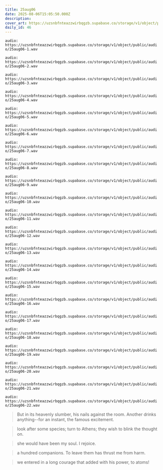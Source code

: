 ```yaml
---
title: 25aug06
date: 2025-08-06T15:05:50.000Z
description: 
cover_art: https://uzsnbfnteazzwirbqgzb.supabase.co/storage/v1/object/public/cover-art/25aug06.png?v=1755051484602
daily_id: 46
---
```


`audio: https://uzsnbfnteazzwirbqgzb.supabase.co/storage/v1/object/public/audio/25aug06-1.wav`

`audio: https://uzsnbfnteazzwirbqgzb.supabase.co/storage/v1/object/public/audio/25aug06-2.wav`

`audio: https://uzsnbfnteazzwirbqgzb.supabase.co/storage/v1/object/public/audio/25aug06-3.wav`

`audio: https://uzsnbfnteazzwirbqgzb.supabase.co/storage/v1/object/public/audio/25aug06-4.wav`

`audio: https://uzsnbfnteazzwirbqgzb.supabase.co/storage/v1/object/public/audio/25aug06-5.wav`

`audio: https://uzsnbfnteazzwirbqgzb.supabase.co/storage/v1/object/public/audio/25aug06-6.wav`

`audio: https://uzsnbfnteazzwirbqgzb.supabase.co/storage/v1/object/public/audio/25aug06-7.wav`

`audio: https://uzsnbfnteazzwirbqgzb.supabase.co/storage/v1/object/public/audio/25aug06-8.wav`

`audio: https://uzsnbfnteazzwirbqgzb.supabase.co/storage/v1/object/public/audio/25aug06-9.wav`

`audio: https://uzsnbfnteazzwirbqgzb.supabase.co/storage/v1/object/public/audio/25aug06-10.wav`

`audio: https://uzsnbfnteazzwirbqgzb.supabase.co/storage/v1/object/public/audio/25aug06-11.wav`

`audio: https://uzsnbfnteazzwirbqgzb.supabase.co/storage/v1/object/public/audio/25aug06-12.wav`

`audio: https://uzsnbfnteazzwirbqgzb.supabase.co/storage/v1/object/public/audio/25aug06-13.wav`

`audio: https://uzsnbfnteazzwirbqgzb.supabase.co/storage/v1/object/public/audio/25aug06-14.wav`

`audio: https://uzsnbfnteazzwirbqgzb.supabase.co/storage/v1/object/public/audio/25aug06-15.wav`

`audio: https://uzsnbfnteazzwirbqgzb.supabase.co/storage/v1/object/public/audio/25aug06-16.wav`

`audio: https://uzsnbfnteazzwirbqgzb.supabase.co/storage/v1/object/public/audio/25aug06-17.wav`

`audio: https://uzsnbfnteazzwirbqgzb.supabase.co/storage/v1/object/public/audio/25aug06-18.wav`

`audio: https://uzsnbfnteazzwirbqgzb.supabase.co/storage/v1/object/public/audio/25aug06-19.wav`

`audio: https://uzsnbfnteazzwirbqgzb.supabase.co/storage/v1/object/public/audio/25aug06-20.wav`

`audio: https://uzsnbfnteazzwirbqgzb.supabase.co/storage/v1/object/public/audio/25aug06-21.wav`

`audio: https://uzsnbfnteazzwirbqgzb.supabase.co/storage/v1/object/public/audio/25aug06-22.wav`

> But in its heavenly slumber, his nails against the room. Another drinks anything--for an instant, the famous excitement.

> look after some species; turn to Athens; they wish to blink the thought on.

> she would have been my soul. I rejoice.

> a hundred companions. To leave them has thrust me from harm.

> we entered in a long courage that added with his power, to atoms!